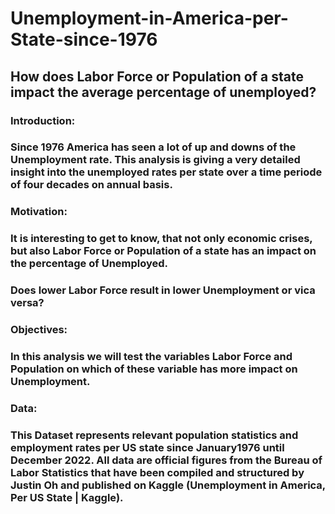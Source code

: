 # Unemployment-in-America-per-State-since-1976
## How does Labor Force or Population of a state impact the average percentage of unemployed?


### Introduction:

### Since 1976 America has seen a lot of up and downs of the Unemployment rate. This analysis is giving a very detailed insight into the unemployed rates per state over a time periode of four decades on annual basis. 


### Motivation: 

### It is interesting to get to know, that not only economic crises, but also Labor Force or Population of a state has an impact on the percentage of Unemployed.
### Does lower Labor Force  result in lower Unemployment or vica versa?

### Objectives:

### In this analysis we will test the variables Labor Force and Population on which of these variable has more impact on Unemployment. 

### Data: 

### This Dataset represents relevant population statistics and employment rates per US state since January1976 until December 2022. All data are official figures from the Bureau of Labor Statistics that have been compiled and structured by Justin Oh and published on Kaggle (Unemployment in America, Per US State | Kaggle). 
